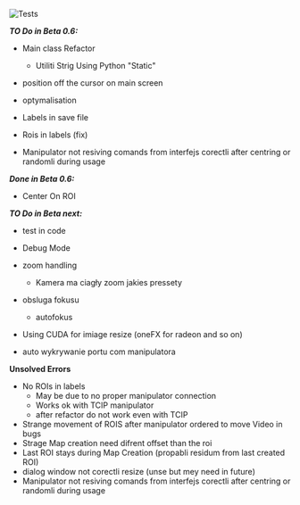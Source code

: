 ![Tests](https://github.com/KrOlech/Magisterka/actions/workflows/python-app.yml/badge.svg)

***TO Do in Beta 0.6:***
- Main class Refactor
  - Utiliti Strig Using Python "Static"

- position off the cursor on main screen

- optymalisation

- Labels in save file

- Rois in labels (fix)

- Manipulator not resiving comands from interfejs corectli after centring or randomli during usage

***Done in Beta 0.6:***

- Center On ROI


***TO Do in Beta next:***

- test in code

- Debug Mode

- zoom handling
  - Kamera ma ciagły zoom jakies pressety

- obsluga fokusu
  - autofokus

- Using CUDA for imiage resize (oneFX for radeon and so on)

- auto wykrywanie portu com manipulatora

**Unsolved Errors**

- No ROIs in labels
  - May be due to no proper manipulator connection
  - Works ok with TCIP manipulator
  - after refactor do not work even with TCIP
- Strange movement of ROIS after manipulator ordered to move Video in bugs
- Strage Map creation need difrent offset than the roi
- Last ROI stays during Map Creation (propabli residum from last created ROI)
- dialog window not corectli resize (unse but mey need in future)
- Manipulator not resiving comands from interfejs corectli after centring or randomli during usage